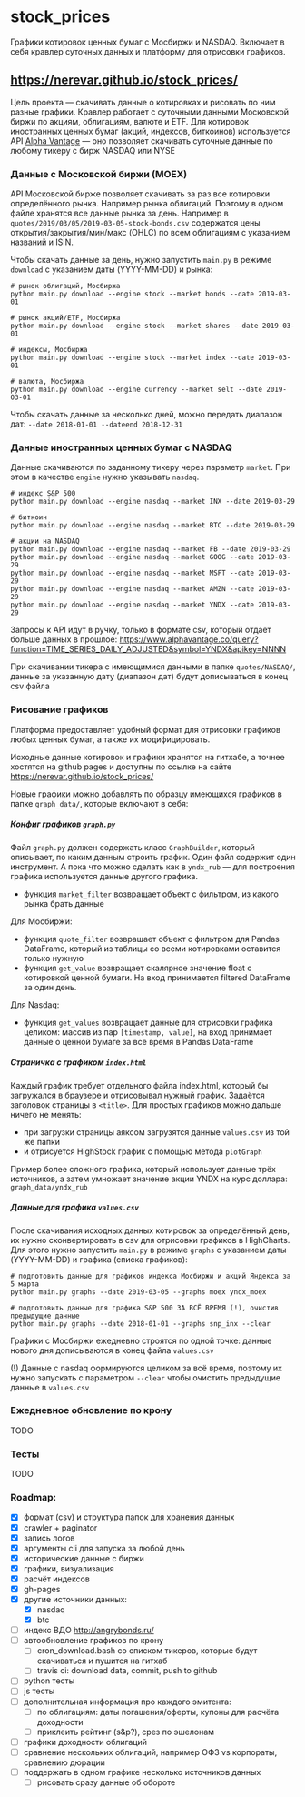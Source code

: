 # stock_prices

Графики котировок ценных бумаг с Мосбиржи и NASDAQ.
Включает в себя кравлер суточных данных и платформу для отрисовки графиков.

https://nerevar.github.io/stock_prices/
---

Цель проекта — скачивать данные о котировках и рисовать по ним разные графики.
Кравлер работает с суточными данными Московской биржи по акциям, облигациям, валюте и ETF.
Для котировок иностранных ценных бумаг (акций, индексов, биткоинов) используется API [Alpha Vantage](https://www.alphavantage.co) — оно позволяет скачивать суточные данные по любому тикеру с бирж NASDAQ или NYSE 

### Данные с Московской биржи (MOEX)
API Московской бирже позволяет скачивать за раз все котировки определённого рынка. Например рынка облигаций.
Поэтому в одном файле хранятся все данные рынка за день. Например в `quotes/2019/03/05/2019-03-05-stock-bonds.csv` содержатся цены открытия/закрытия/мин/макс (OHLC) по всем облигациям с указанием названий и ISIN.

Чтобы скачать данные за день, нужно запустить `main.py` в режиме `download` с указанием даты (YYYY-MM-DD) и рынка:
```
# рынок облигаций, Мосбиржа
python main.py download --engine stock --market bonds --date 2019-03-01

# рынок акций/ETF, Мосбиржа
python main.py download --engine stock --market shares --date 2019-03-01

# индексы, Мосбиржа
python main.py download --engine stock --market index --date 2019-03-01

# валюта, Мосбиржа
python main.py download --engine currency --market selt --date 2019-03-01
```

Чтобы скачать данные за несколько дней, можно передать диапазон дат:
`--date 2018-01-01 --dateend 2018-12-31`

### Данные иностранных ценных бумаг с NASDAQ
Данные скачиваются по заданному тикеру через параметр `market`. При этом в качестве `engine` нужно указывать `nasdaq`.

```
# индекс S&P 500
python main.py download --engine nasdaq --market INX --date 2019-03-29

# биткоин
python main.py download --engine nasdaq --market BTC --date 2019-03-29

# акции на NASDAQ
python main.py download --engine nasdaq --market FB --date 2019-03-29
python main.py download --engine nasdaq --market GOOG --date 2019-03-29
python main.py download --engine nasdaq --market MSFT --date 2019-03-29
python main.py download --engine nasdaq --market AMZN --date 2019-03-29
python main.py download --engine nasdaq --market YNDX --date 2019-03-29
```

Запросы к API идут в ручку, только в формате csv, который отдаёт больше данных в прошлое:
https://www.alphavantage.co/query?function=TIME_SERIES_DAILY_ADJUSTED&symbol=YNDX&apikey=NNNN

При скачивании тикера с имеющимися данными в папке `quotes/NASDAQ/`, данные за указанную дату (диапазон дат) будут дописываться в конец csv файла

### Рисование графиков
Платформа предоставляет удобный формат для отрисовки графиков любых ценных бумаг, а также их модифицировать.

Исходные данные котировок и графики хранятся на гитхабе, а точнее хостятся на github pages и доступны по ссылке на сайте https://nerevar.github.io/stock_prices/

Новые графики можно добавлять по образцу имеющихся графиков в папке `graph_data/`, которые включают в себя:

##### Конфиг графиков `graph.py`
Файл `graph.py` должен содержать класс `GraphBuilder`, который описывает, по каким данным строить график. 
Один файл содержит один инструмент. А пока что можно сделать как в `yndx_rub` — для построения графика используется данные другого графика.

* функция `market_filter` возвращает объект с фильтром, из какого рынка брать данные

Для Мосбиржи:
  * функция `quote_filter` возвращает объект с фильтром для Pandas DataFrame, который из таблицы со всеми котировками оставится только нужную
  * функция `get_value` возвращает скалярное значение float с котировкой ценной бумаги. На вход принимается filtered DataFrame за один день.

Для Nasdaq:
  * функция `get_values` возвращает данные для отрисовки графика целиком: массив из пар `[timestamp, value]`, на вход принимает данные о ценной бумаге за всё время в Pandas DataFrame

##### Страничка с графиком `index.html`
Каждый график требует отдельного файла index.html, который бы загружался в браузере и отрисовывал нужный график.
Задаётся заголовок страницы в `<title>`. Для простых графиков можно дальше ничего не менять: 
* при загрузки страницы аяксом загрузятся данные `values.csv` из той же папки
* и отрисуется HighStock график с помощью метода `plotGraph`

Пример более сложного графика, который использует данные трёх источников, а затем умножает значение акции YNDX на курс доллара: `graph_data/yndx_rub` 

##### Данные для графика `values.csv`
После скачивания исходных данных котировок за определённый день, их нужно сконвертировать в csv для отрисовки графиков в HighCharts.
Для этого нужно запустить `main.py` в режиме `graphs` с указанием даты (YYYY-MM-DD) и графика (списка графиков):

```
# подготовить данные для графиков индекса Мосбиржи и акций Яндекса за 5 марта
python main.py graphs --date 2019-03-05 --graphs moex yndx_moex

# подготовить данные для графика S&P 500 ЗА ВСЁ ВРЕМЯ (!), очистив предыдущие данные
python main.py graphs --date 2018-01-01 --graphs snp_inx --clear
```

Графики с Мосбиржи ежедневно строятся по одной точке: данные нового дня дописываются в конец файла `values.csv`

(!) Данные с nasdaq формируются целиком за всё время, поэтому их нужно запускать с параметром `--clear` чтобы очистить предыдущие данные в `values.csv` 

### Ежедневное обновление по крону
TODO

### Тесты
TODO

### Roadmap:
  * [x] формат (csv) и структура папок для хранения данных
  * [x] crawler + paginator
  * [x] запись логов
  * [x] аргументы cli для запуска за любой день
  * [x] исторические данные с биржи
  * [x] графики, визуализация
  * [x] расчёт индексов
  * [x] gh-pages
  * [x] другие источники данных:
    * [x] nasdaq
    * [x] btc
  * [ ] индекс ВДО http://angrybonds.ru/
  * [ ] автообновление графиков по крону
    * [ ] cron_download.bash со списком тикеров, которые будут скачиваться и пушится на гитхаб
    * [ ] travis ci: download data, commit, push to github
  * [ ] python тесты
  * [ ] js тесты
  * [ ] дополнительная информация про каждого эмитента:
    * [ ] по облигациям: даты погашения/оферты, купоны для расчёта доходности
    * [ ] приклеить рейтинг (s&p?), срез по эшелонам
  * [ ] графики доходности облигаций
  * [ ] сравнение нескольких облигаций, например ОФЗ vs корпораты, сравнению дюрации
  * [ ] поддержать в одном графике несколько источников данных
    * [ ] рисовать сразу данные об обороте
